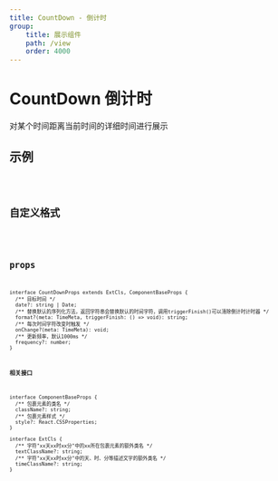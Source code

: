 ```yaml
---
title: CountDown - 倒计时
group:
    title: 展示组件
    path: /view
    order: 4000
---
```


# CountDown 倒计时

对某个时间距离当前时间的详细时间进行展示

## 示例
<code src="./count-down-demo.tsx" />

## 自定义格式
<code src="./count-down-format.tsx" />

## props
```tsx | pure
interface CountDownProps extends ExtCls, ComponentBaseProps {
  /** 目标时间 */
  date?: string | Date;
  /** 替换默认的序列化方法，返回字符串会替换默认的时间字符，调用triggerFinish()可以清除倒计时计时器 */
  format?(meta: TimeMeta, triggerFinish: () => void): string;
  /** 每次时间字符改变时触发 */
  onChange?(meta: TimeMeta): void;
  /** 更新频率，默认1000ms */
  frequency?: number;
}
```

**相关接口**
```tsx | pure
interface ComponentBaseProps {
  /** 包裹元素的类名 */
  className?: string;
  /** 包裹元素样式 */
  style?: React.CSSProperties;
}

interface ExtCls {
  /** 字符"xx天xx时xx分"中的xx所在包裹元素的额外类名 */
  textClassName?: string;
  /** 字符"xx天xx时xx分"中的天、时、分等描述文字的额外类名 */
  timeClassName?: string;
}
```










